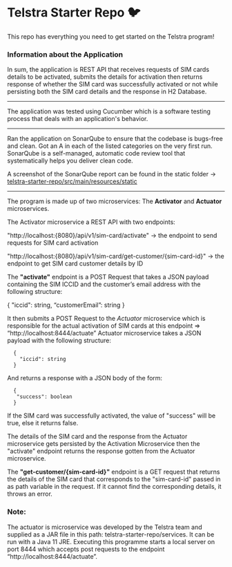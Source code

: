 # Telstra Starter Repo :bird:

This repo has everything you need to get started on the Telstra program!

### Information about the Application
In sum, the application is REST API that receives requests of SIM cards details to be activated, 
submits the details for activation then returns response of whether the SIM card was successfully activated or not 
while persisting both the SIM card details and the response in H2 Database.

____
The application was tested using Cucumber which is a software testing process that deals with an application's behavior.
____

Ran the application on SonarQube to ensure that the codebase is bugs-free and clean. Got an A in each of the listed categories on the very first run.
SonarQube is a self-managed, automatic code review tool that systematically helps you deliver clean code.

A screenshot of the SonarQube report can be found in the static folder -> [telstra-starter-repo/src/main/resources/static](https://github.com/Amy-Oji/telstra-starter-repo/blob/main/src/main/resources/static/sonarqube_report.png)

___
The program is made up of two microservices: The __Activator__ and __Actuator__ microservices.

The Activator microservice a REST API with two endpoints: 

"http://localhost:{8080}/api/v1/sim-card/activate" -> the endpoint to send requests for SIM card activation

"http://localhost:{8080}/api/v1/sim-card/get-customer/{sim-card-id}" -> the endpoint to get SIM card customer details by ID


The __"activate"__ endpoint is a POST Request that takes a JSON payload containing the SIM ICCID and the customer’s email address with the following structure:

  {
    "iccid": string,
    “customerEmail”: string
  }

It then submits a POST Request to the *Actuator* microservice which is responsible for the actual activation of SIM cards at this endpoint =>  “http://localhost:8444/actuate”
Actuator microservice takes a JSON payload with the following structure:
```
  {
    "iccid": string
  }
```
And returns a response with a JSON body of the form:
```
  {
   "success": boolean
  }
```
If the SIM card was successfully activated, the value of "success" will be true, else it returns false.

The details of the SIM card and the response from the Actuator microservice gets persisted by the Activation Microservice 
then the "activate" endpoint returns the response gotten from the Actuator microservice. 


The __"get-customer/{sim-card-id}"__ endpoint is a GET request that returns the details of the SIM card that corresponds to 
the "sim-card-id" passed in as path variable in the request. If it cannot find the corresponding details, it throws an error.


### Note:

The actuator is microservice was developed by the Telstra team and supplied as a JAR file in this path: telstra-starter-repo/services. 
It can be run with a Java 11 JRE. Executing this programme starts a local server on port 8444 which accepts post requests to the endpoint “http://localhost:8444/actuate”.

